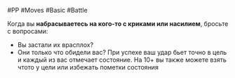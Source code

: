 #PP #Moves #Basic #Battle 

Когда вы **набрасываетесь на кого-то с криками или насилием**, бросьте с вопросами: 
- Вы застали их врасплох? 
- Они только что обидели вас? 
При успехе ваш удар бьет точно в цель и каждый из вас отмечает состояние. На 10+ вы также можете взять чтото у цели или избежать пометки состояния